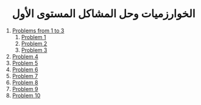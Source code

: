 <div dir="rtl">

# الخوارزميات وحل المشاكل المستوى الأول

</div>

1. [Problems from 1 to 3](src/_1_problems_from_1_to_3)
    1. [Problem 1](src/_1_problems_from_1_to_3/_1_1_problem_1)
    2. [Problem 2](src/_1_problems_from_1_to_3/_1_2_problem_2)
    3. [Problem 3](src/_1_problems_from_1_to_3/_1_3_problem_3)
2. [Problem 4](src/_2_problem_4)
3. [Problem 5](src/_3_problem_5)
4. [Problem 6](src/_4_problem_6)
5. [Problem 7](src/_5_problem_7)
6. [Problem 8](src/_6_problem_8)
7. [Problem 9](src/_7_problem_9)
8. [Problem 10](src/_8_problem_10)